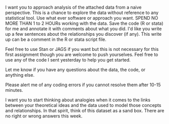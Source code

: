 I want you to approach analysis of the attached data from a naive perspective. This is a chance to explore the data without reference to any statistical tool. Use what ever software or approach you want. SPEND NO MORE THAN 1 to 2 HOURs working with the data. Save the code (R or stata) for me and annotate it with comments about what you did. I'd like you write up a few sentences about the relationships you discover (if any). This write up can be a comment in the R or stata script file.

Feel free to use Stan or JAGS if you want but this is not necessary for this first assignment though you are welcome to push yourselves. Feel free to use any of the code I sent yesterday to help you get started. 

Let me know if you have any questions about the data, the code, or anything else.

Please alert me of any coding errors if you cannot resolve them after 10-15 minutes. 

I want you to start thinking about analogies when it comes to the links between your theoretical ideas and the data used to model those concepts and relationships. In that spirit, think of this dataset as a sand box. There are no right or wrong answers this week.
